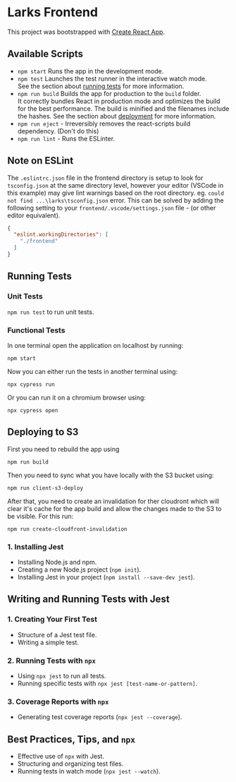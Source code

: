 # Larks Frontend

This project was bootstrapped with [Create React App](https://github.com/facebook/create-react-app).

## Available Scripts

- `npm start` Runs the app in the development mode.
- `npm test` Launches the test runner in the interactive watch mode.\
See the section about [running tests](https://facebook.github.io/create-react-app/docs/running-tests) for more information.
- `npm run build` Builds the app for production to the `build` folder.\
It correctly bundles React in production mode and optimizes the build for the best performance.
The build is minified and the filenames include the hashes.
See the section about [deployment](https://facebook.github.io/create-react-app/docs/deployment) for more information.
- `npm run eject` - Irreversibly removes the react-scripts build dependency. (Don't do this)
- `npm run lint` - Runs the ESLinter.

## Note on ESLint

The `.eslintrc.json` file in the frontend directory is setup to look for
`tsconfig.json` at the same directory level, however your editor (VSCode in
this example) may give lint warnings based on the root directory.
eg. `could not find ...\larks\tsconfig.json` error.
This can be solved by adding the following setting to your
`frontend/.vscode/settings.json` file - (or other editor equivalent).
```json
{
  "eslint.workingDirectories": [
    "./frontend"
  ]
}
```

## Running Tests

### Unit Tests

`npm run test` to run unit tests.

### Functional Tests

In one terminal open the application on localhost by running:

`npm start`

Now you can either run the tests in another terminal using:

`npx cypress run`

Or you can run it on a chromium browser using:

`npx cypress open`

## Deploying to S3

First you need to rebuild the app using

`npm run build`

Then you need to sync what you have locally with the S3 bucket using:

`npm run client-s3-deploy`

After that, you need to create an invalidation for ther cloudront which will clear it's cache for the app build and allow the changes made to the S3 to be visible. For this run:

`npm run create-cloudfront-invalidation`

### 1. Installing Jest
- Installing Node.js and npm.
- Creating a new Node.js project (`npm init`).
- Installing Jest in your project (`npm install --save-dev jest`).

## Writing and Running Tests with Jest
### 1. Creating Your First Test
- Structure of a Jest test file.
- Writing a simple test.

### 2. Running Tests with `npx`
- Using `npx jest` to run all tests.
- Running specific tests with `npx jest [test-name-or-pattern]`.

### 3. Coverage Reports with `npx`
- Generating test coverage reports (`npx jest --coverage`).

## Best Practices, Tips, and `npx`
- Effective use of `npx` with Jest.
- Structuring and organizing test files.
- Running tests in watch mode (`npx jest --watch`).
